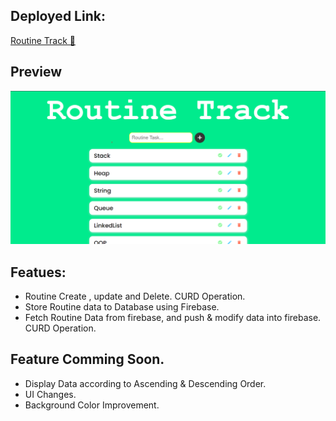 ## Deployed Link:

[Routine Track 🔗](https://routine-track-3hgv4uf3k-anishkumar127.vercel.app/) 

## Preview

![MarineGEO circle logo](/public/assets/image/Screenshot%202022-10-09%20131654.png "Routine Track App Preview")



## Featues:

- Routine Create , update and Delete. CURD Operation.
- Store Routine data to Database using Firebase.
- Fetch Routine Data from firebase, and push & modify data into firebase. CURD Operation. 

## Feature Comming Soon. 
- Display Data according to Ascending & Descending Order.
- UI Changes.
- Background Color Improvement.